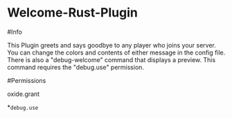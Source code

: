 # Welcome-Rust-Plugin

#Info

This Plugin greets and says goodbye to any player who joins your server. You can change the colors and contents of either message in the config file. There is also a "debug-welcome" command that displays a preview. This command requires the "debug.use" permission.

#Permissions

oxide.grant <user or group> <name or steam id> <permission>

*`debug.use`
  
  
